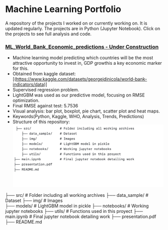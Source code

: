 # Machine Learning Portfolio
 

A repository of the projects I worked on or currently working on. It is updated regularly. The projects are in Python (Jupyter Notebook). Click on the projects to see full analysis and code.


###  [ML_World_Bank_Economic_predictions  - Under Construction]([https://github.com/Martagilant/EDA/blob/main/main.ipynb](https://github.com/Martagilant/ML_WHO_Economic_predictions/blob/main/main.ipynb))

* Machine learning model predicting which countries will be the most attractive opportunity to invest in, GDP growthis a key economic marker for this.
* Obtained from kaggle dataset: [(https://www.kaggle.com/datasets/georgejdinicola/world-bank-indicators/data)]
* Supervised regression problem.
* LightGBM was used as our predictive model, focusing on RMSE optimization.
* Final RMSE against test: 5.7536
* Visual analysis: bar plot, boxplot, pie chart, scatter plot and heat maps.
* Keywords(Python, Kaggle, WHO, Analysis, Trends, Predictions)
* Structure of this repository:
  ![Structure](src/img/structure_src.png)
  
 ├── src/               # Folder including all working archives
    ├── data_sample/    # Dataset
    ├── img/            # Images  
    ├── models/         # LightGBM model in pickle 
    ├── notebooks/      # Working jupyter notebooks
    ├── utils/          # Functions used in this proyect
├── main.ipynb          # Final jupyter notebook detailing work
├── presentation.pdf    
├── README.md  


